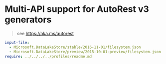# Multi-API support for AutoRest v3 generators

> see https://aka.ms/autorest

``` yaml $(enable-multi-api)
input-file:
  - Microsoft.DataLakeStore/stable/2016-11-01/filesystem.json
  - Microsoft.DataLakeStore/preview/2015-10-01-preview/filesystem.json
require: ../../../../profiles/readme.md
```
